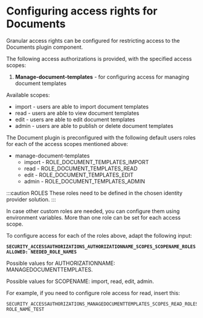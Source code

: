# Configuring access rights for Documents

Granular access rights can be configured for restricting access to the Documents plugin component.



The following access authorizations is provided, with the specified access scopes:

1. **Manage-document-templates** - for configuring access for managing document templates

Available scopes:

* import - users are able to import document templates
* read - users are able to view document templates
* edit - users are able to edit document templates
* admin - users are able to publish or delete document templates



The Document plugin is preconfigured with the following default users roles for each of the access scopes mentioned above:

* manage-document-templates
  * import - ROLE\_DOCUMENT\_TEMPLATES\_IMPORT
  * read - ROLE\_DOCUMENT\_TEMPLATES\_READ
  * edit - ROLE\_DOCUMENT\_TEMPLATES\_EDIT
  * admin - ROLE\_DOCUMENT\_TEMPLATES\_ADMIN

:::caution ROLES
These roles need to be defined in the chosen identity provider solution.
:::

In case other custom roles are needed, you can configure them using environment variables. More than one role can be set for each access scope.

To configure access for each of the roles above, adapt the following input:

**`SECURITY_ACCESSAUTHORIZATIONS_AUTHORIZATIONNAME_SCOPES_SCOPENAME_ROLESALLOWED: NEEDED_ROLE_NAMES`**

Possible values for AUTHORIZATIONNAME: MANAGEDOCUMENTTEMPLATES.

Possible values for SCOPENAME: import, read, edit, admin.

For example, if you need to configure role access for read, insert this:

```
SECURITY_ACCESSAUTHORIZATIONS_MANAGEDOCUMENTTEMPLATES_SCOPES_READ_ROLESALLOWED: ROLE_NAME_TEST
```
